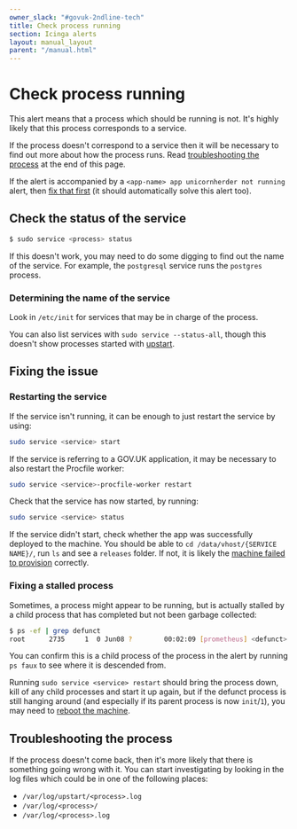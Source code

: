 ```yaml
---
owner_slack: "#govuk-2ndline-tech"
title: Check process running
section: Icinga alerts
layout: manual_layout
parent: "/manual.html"
---
```


# Check process running

This alert means that a process which should be running is not. It's highly likely that this process corresponds to a service.

If the process doesn't correspond to a service then it will be necessary to find out more about how the process runs. Read [troubleshooting the process](#troubleshooting-the-process) at the end of this page.

If the alert is accompanied by a `<app-name> app unicornherder not running` alert, then [fix that first](/manual/alerts/unicorn-herder.html) (it should automatically solve this alert too).

## Check the status of the service

```bash
$ sudo service <process> status
```

If this doesn't work, you may need to do some digging to find out the name of the service. For example, the `postgresql` service runs the `postgres` process.

### Determining the name of the service

Look in `/etc/init` for services that may be in charge of the process.

You can also list services with `sudo service --status-all`, though this doesn't show processes started with [upstart](http://upstart.ubuntu.com/).

## Fixing the issue

### Restarting the service

If the service isn't running, it can be enough to just restart the service by using:

```bash
sudo service <service> start
```

If the service is referring to a GOV.UK application, it may be necessary to also restart the Procfile worker:

```bash
sudo service <service>-procfile-worker restart
```

Check that the service has now started, by running:

```bash
sudo service <service> status
```

If the service didn't start, check whether the app was successfully deployed to the machine.
You should be able to `cd /data/vhost/{SERVICE NAME}/`, run `ls` and see a `releases` folder.
If not, it is likely the [machine failed to provision](/manual/new-instances-fail-to-provision.html) correctly.

### Fixing a stalled process

Sometimes, a process might appear to be running, but is actually stalled by a child process that has completed but not been garbage collected:

```bash
$ ps -ef | grep defunct
root      2735     1  0 Jun08 ?        00:02:09 [prometheus] <defunct>
```

You can confirm this is a child process of the process in the alert by running `ps faux` to see where it is descended from.

Running `sudo service <service> restart` should bring the process down, kill of any child processes and start it up again, but if the defunct process is still hanging around (and especially if its parent process is now `init`/`1`), you may need to [reboot the machine](/manual/alerts/rebooting-machines.html).

## Troubleshooting the process

If the process doesn't come back, then it's more likely that there is something going wrong with it. You can start
investigating by looking in the log files which could be in one of the following places:

- `/var/log/upstart/<process>.log`
- `/var/log/<process>/`
- `/var/log/<process>.log`
